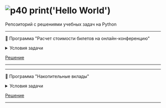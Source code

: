# ![р40](https://github.com/Elena-Belova/print-Hello-World/assets/148638077/e966ff58-250a-4fae-9dc9-3d5907df7c1f) print('Hello World')
Репозиторий с решениями учебных задач на Python
<hr>

:large_blue_diamond: Программа "Расчет стоимости билетов на онлайн-конференцию"
<details>
<summary>Условия задачи</summary>
 <p><blockquote><b>Дано:</b><br>Программа должна работать следующим образом:<ol><li>В начале у пользователя запрашивается количество билетов, которые он хочет приобрести на мероприятие</li><li>Далее для каждого билета запрашивается возраст посетителя, в соответствии со значением которого выбирается стоимость:<ul><li>Если посетителю конференции менее 18 лет, то он проходит на конференцию бесплатно.</li><li>От 18 до 25 лет — 990 руб.</li><li>От 25 лет — полная стоимость 1390 руб.</li></ul><li>В результате программы выводится сумма к оплате.<ul><li>При этом, если человек регистрирует больше трёх человек на конференцию, то дополнительно получает 10% скидку на полную стоимость заказа.</li></ul></li></ol>
  
  <b>Задача:</b><ul><li>Написать программу, которая будет подсчитывать общую стоимость билетов</li></ul> </blockquote></p>
</details>

 [Решение]()
<hr>


<hr>

:large_blue_diamond: Программа "Накопительные вклады"
<details>
<summary>Условия задачи</summary>
 <p><blockquote><b>Дано:</b><ul><li>словарь per_cent с распределением процентных ставок по вкладам в различных банках (ключ — название банка, значение — процент)</li></ul><b>Задача:</b><ul><li>Написать программу, в результате которой будет сформирован список deposit значений — накопленные средства за год вклада в каждом из банков. На вход программы с клавиатуры вводится сумма money, которую человек планирует положить под проценты.</li><li>Добавить в программу поиск максимального значения и его вывод на экран в формате: Максимальная сумма, которую вы можете заработать — deposit.</li></ul> </blockquote></p>
</details>

 [Решение](https://github.com/Elena-Belova/print-Hello-World/blob/533e64f95bf3dc22b3233ca6993738bbe29e5ac3/HW%2017.7.3%20deposit.py)
 
<hr>
